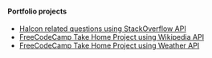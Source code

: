 #### Portfolio projects
- <a href="https://halcon-questions.onrender.com/" target="_blank">Halcon related questions using StackOverflow API</a>
- <a href="https://freecodecamp-wikipedia-viewer.herokuapp.com/" target="_blank">FreeCodeCamp Take Home Project using Wikipedia API</a>
- <a href="https://freecodecamp-weather-app.herokuapp.com/" target="_blank">FreeCodeCamp Take Home Project using Weather API</a>
